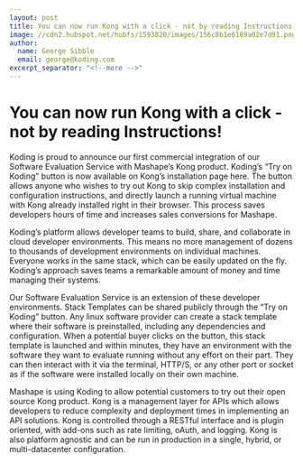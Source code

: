 ```yaml
---
layout: post
title: You can now run Kong with a click - not by reading Instructions!
image: //cdn2.hubspot.net/hubfs/1593820/images/156c8b1e6189a02e7d91.png
author:
  name: George Sibble
  email: george@koding.com
excerpt_separator: "<!--more -->"
---
```


# You can now run Kong with a click - not by reading Instructions!

Koding is proud to announce our first commercial integration of our Software Evaluation Service with Mashape’s Kong product. Koding’s “Try on Koding” button is now available on Kong’s installation page here. The button allows anyone who wishes to try out Kong to skip complex installation and configuration instructions, and directly launch a running virtual machine with Kong already installed right in their browser. This process saves developers hours of time and increases sales conversions for Mashape.
<!--more -->
Koding’s platform allows developer teams to build, share, and collaborate in cloud developer environments. This means no more management of dozens to thousands of development environments on individual machines. Everyone works in the same stack, which can be easily updated on the fly. Koding’s approach saves teams a remarkable amount of money and time managing their systems.

Our Software Evaluation Service is an extension of these developer environments. Stack Templates can be shared publicly through the “Try on Koding” button. Any linux software provider can create a stack template where their software is preinstalled, including any dependencies and configuration. When a potential buyer clicks on the button, this stack template is launched and within minutes, they have an environment with the software they want to evaluate running without any effort on their part. They can then interact with it via the terminal, HTTP/S, or any other port or socket as if the software were installed locally on their own machine.

Mashape is using Koding to allow potential customers to try out their open source Kong product. Kong is a management layer for APIs which allows developers to reduce complexity and deployment times in implementing an API solutions. Kong is controlled through a RESTful interface and is plugin oriented, with add-ons such as rate limiting, oAuth, and logging. Kong is also platform agnostic and can be run in production in a single, hybrid, or multi-datacenter configuration.